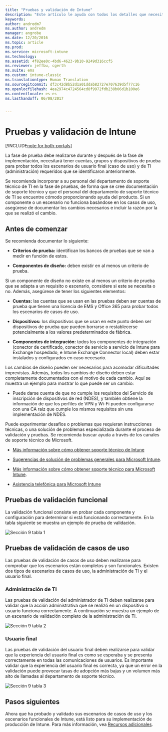 ```yaml
---
title: "Pruebas y validación de Intune"
description: "Este artículo le ayuda con todos los detalles que necesita tener en cuenta a la hora de probar y validar la solución solo en la nube de Intune en su entorno."
keywords: 
author: andredm7
ms.author: andredm
manager: angrobe
ms.date: 12/20/2016
ms.topic: article
ms.prod: 
ms.service: microsoft-intune
ms.technology: 
ms.assetid: 4f82ee0c-4bd6-4623-9b10-9249d316ccf5
ms.reviewer: jeffbu, cgerth
ms.suite: ems
ms.custom: intune-classic
ms.translationtype: Human Translation
ms.sourcegitcommit: df3c42d8b52d1a01ddab82727e707639d5f77c16
ms.openlocfilehash: 4ea2974c4724564cd8f9972fdb238b06d1b100e6
ms.contentlocale: es-es
ms.lasthandoff: 06/08/2017


---
```


# <a name="intune-testing-and-validation"></a>Pruebas y validación de Intune

[!INCLUDE[note for both-portals](./includes/note-for-both-portals.md)]

La fase de prueba debe realizarse durante y después de la fase de implementación, necesitará tener cuentas, grupos y dispositivos de prueba para probar todos los escenarios de usuario final (caso de uso) y de TI (administración) requeridos que se identificaron anteriormente.

Se recomienda incorporar a su personal del departamento de soporte técnico de TI en la fase de pruebas, de forma que se cree documentación de soporte técnico y que el personal del departamento de soporte técnico de TI se encuentre cómodo proporcionando ayuda del producto. Si un componente o un escenario no funciona basándose en los casos de uso, asegúrese de documentar los cambios necesarios e incluir la razón por la que se realizó el cambio.

## <a name="before-you-begin"></a>Antes de comenzar

Se recomienda documentar lo siguiente:

-   **Criterios de prueba:** identifican los bancos de pruebas que se van a medir en función de estos.

-   **Componentes de diseño:** deben existir en al menos un criterio de prueba.

Si un componente de diseño no existe en al menos un criterio de prueba que se adapta a un requisito o escenario, considere si este se necesita o no. Además, asegúrese de tener los siguientes elementos:

-   **Cuentas:** las cuentas que se usan en las pruebas deben ser cuentas de prueba que tienen una licencia de EMS y Office 365 para probar todos los escenarios de casos de uso.

-   **Dispositivos:** los dispositivos que se usan en este punto deben ser dispositivos de prueba que pueden borrarse o restablecerse potencialmente a los valores predeterminados de fábrica.

-   **Componentes de integración:** todos los componentes de integración (conector de certificado, conector de servicio a servicio de Intune para Exchange hospedado, e Intune Exchange Connector local) deben estar instalados y configurados en caso necesario.

Los cambios de diseño pueden ser necesarios para acomodar dificultades imprevistas. Además, todos los cambios de diseño deben estar completamente documentados con el motivo de cada cambio. Aquí se muestra un ejemplo para mostrar lo que puede ser un cambio:

-   Puede darse cuenta de que no cumple los requisitos del Servicio de inscripción de dispositivos de red (NDES), y también obtiene la información de que los perfiles de VPN y Wi-Fi pueden configurarse con una CA raíz que cumple los mismos requisitos sin una implementación de NDES.

Puede experimentar desafíos o problemas que requieran instrucciones técnicas, o una solución de problemas especializada durante el proceso de validación y pruebas. Se recomienda buscar ayuda a través de los canales de soporte técnico de Microsoft.

-   [Más información sobre cómo obtener soporte técnico de Intune](/intune-classic/troubleshoot/how-to-get-support-for-microsoft-intune)

-   [Sugerencias de solución de problemas generales para Microsoft Intune](/intune-classic/troubleshoot/general-troubleshooting-tips-for-microsoft-intune).

-   [Más información sobre cómo obtener soporte técnico para Microsoft Intune](/intune-classic/troubleshoot/how-to-get-support-for-microsoft-intune).

-   [Asistencia telefónica para Microsoft Intune](/intune-classic/troubleshoot/contact-assisted-phone-support-for-microsoft-intune)

## <a name="functional-validation-testing"></a>Pruebas de validación funcional

La validación funcional consiste en probar cada componente y configuración para determinar si está funcionando correctamente. En la tabla siguiente se muestra un ejemplo de prueba de validación.

![Sección 9 tabla 1](./media/section-9-image-1-table.PNG)

## <a name="use-case-validation-testing"></a>Pruebas de validación de casos de uso

Las pruebas de validación de casos de uso deben realizarse para comprobar que los escenarios están completos y son funcionales. Existen dos tipos de escenarios de casos de uso, la administración de TI y el usuario final.

### <a name="it-admin"></a>Administración de TI

Las pruebas de validación del administrador de TI deben realizarse para validar que la acción administrativa que se realizó en un dispositivo o usuario funciona correctamente. A continuación se muestra un ejemplo de un escenario de validación completo de la administración de TI.

![Sección 9 tabla 2](./media/section-9-image-2-table.PNG)

### <a name="end-user"></a>Usuario final

Las pruebas de validación del usuario final deben realizarse para validar que la experiencia del usuario final es como se esperaba y se presenta correctamente en todas las comunicaciones de usuarios. Es importante validar que la experiencia del usuario final es correcta, ya que un error en la validación puede provocar tasas de adopción más bajas y un volumen más alto de llamadas al departamento de soporte técnico.

![Sección 9 tabla 3](./media/section-9-image-3-table.PNG)

## <a name="next-steps"></a>Pasos siguientes

Ahora que ha probado y validado sus escenarios de casos de uso y los escenarios funcionales de Intune, está listo para su implementación de producción de Intune. Para más información, vea [Recursos adicionales](planning-guide-resources.md).

